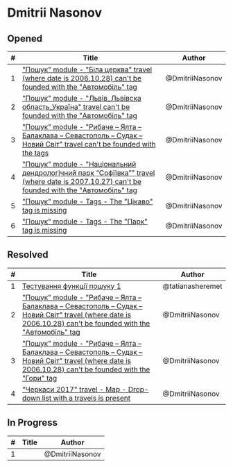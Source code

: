 # Dmitrii Nasonov

## Opened

| #   | Title | Author
| --- | ---   | ----
| 1   | ["Пошук" module - "Біла церква" travel (where date is 2006.10.28) can't be founded with the "Автомобіль" tag](https://github.com/scholokov/long-travel-2/issues/4902)   | @DmitriiNasonov
| 2   | ["Пошук" module - "Львів_Львівска область_Україна" travel can't be founded with the "Автомобіль" tag](https://github.com/scholokov/long-travel-2/issues/4904)   | @DmitriiNasonov
| 3   | ["Пошук" module - "Рибаче – Ялта – Балаклава – Севастополь – Судак – Новий Світ" travel can't be founded with the tags](https://github.com/scholokov/long-travel-2/issues/4907)   | @DmitriiNasonov
| 4   | ["Пошук" module - "Національний дендрологічний парк “Софіївка”" travel (where date is 2007.10.27) can't be founded with the "Автомобіль" tag](https://github.com/scholokov/long-travel-2/issues/4908)   | @DmitriiNasonov
| 5   | ["Пошук" module - Tags - The "Цікаво" tag is missing](https://github.com/scholokov/long-travel-2/issues/4910)   | @DmitriiNasonov
| 6   | ["Пошук" module - Tags - The "Парк" tag is missing](https://github.com/scholokov/long-travel-2/issues/4909)   | @DmitriiNasonov


## Resolved
| #   | Title | Author
| --- | ---   | ----
| 1   | [Тестування функції пошуку 1](https://github.com/scholokov/long-travel-2/issues/4891)   | @tatianasheremet
| 2   | ["Пошук" module - "Рибаче – Ялта – Балаклава – Севастополь – Судак – Новий Світ" travel (where date is 2006.10.28) can't be founded with the "Автомобіль" tag](https://github.com/scholokov/long-travel-2/issues/4905)   | @DmitriiNasonov
| 3   | ["Пошук" module - "Рибаче – Ялта – Балаклава – Севастополь – Судак – Новий Світ" travel (where date is 2006.10.28) can't be founded with the "Гори" tag](https://github.com/scholokov/long-travel-2/issues/4906)   | @DmitriiNasonov
| 4   | ["Черкаси 2017" travel - Map - Drop-down list with a travels is present](https://github.com/scholokov/long-travel-2/issues/4884)   | @DmitriiNasonov


## In Progress
| #   | Title | Author
| --- | ---   | ----
| 1   | []()   | @DmitriiNasonov
